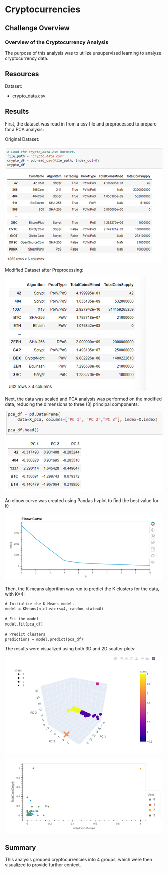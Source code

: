 # Cryptocurrencies

## Challenge Overview
### Overview of the Cryptocurrency Analysis

The purpose of this analysis was to utilize unsupervised learning to analyze cryptocurrency data.


## Resources
Dataset:
- crypto_data.csv

## Results

First, the dataset was read in from a csv file and preprocessed to prepare for a PCA analysis:

Original Dataset:

![image](Resources/orig_dataset.png)

Modified Dataset after Preprocessing:

![image](Resources/mod_dataset.png)

Next, the data was scaled and PCA analysis was performed on the modified data, reducing the dimensions to three (3) principal components:

![image](Resources/pca_df.png)

An elbow curve was created using Pandas hvplot to find the best value for K:

![image](Resources/elbow_curve.png)

Then, the K-means algorithm was run to predict the K clusters for the data, with K=4:

```
# Initialize the K-Means model.
model = KMeans(n_clusters=4, random_state=0)

# Fit the model
model.fit(pca_df)

# Predict clusters
predictions = model.predict(pca_df)
```

The results were visualized using both 3D and 2D scatter plots:

![image](Resources/3d_scatter_plot.png)

![image](Resources/2d_scatter.png)


## Summary

This analysis grouped cryptocurrencies into 4 groups, which were then visualized to provide further context.





